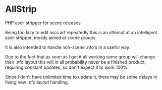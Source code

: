 # AllStrip
PHP ascii stripper for scene releases

Being too lazy to edit ascii art repeatedly this is an attempt at an intelligent ascii stripper. mostly aimed at scene groups.

It is also intended to handle non-scene .nfo's in a useful way.

Due to the fact that as soon as I get it all working some group will change their .nfo layout this will in all probability never be a finished product, requiring constant updates, so don't expect it to work 100%.

Since I don't have unlimited time to update it, there may be some delays in fixing new .nfo layout handling.
